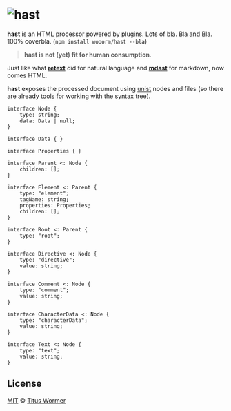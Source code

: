 # ![hast](https://cdn.rawgit.com/wooorm/hast/master/logo.svg)

**hast** is an HTML processor powered by plugins. Lots of bla. Bla and Bla.
100% coverbla. (`npm install wooorm/hast --bla`)

> **hast is not (yet) fit for human consumption**.

Just like what [**retext**](https://github.com/wooorm/retext) did for natural
language and [**mdast**](https://github.com/wooorm/mdast) for markdown, now
comes HTML.

**hast** exposes the processed document using [unist](https://github.com/wooorm/unist)
nodes and files (so there are already [tools](https://github.com/wooorm/unist#unist-node-utilties)
for working with the syntax tree).

```idl
interface Node {
    type: string;
    data: Data | null;
}

interface Data { }

interface Properties { }

interface Parent <: Node {
    children: [];
}

interface Element <: Parent {
    type: "element";
    tagName: string;
    properties: Properties;
    children: [];
}

interface Root <: Parent {
    type: "root";
}

interface Directive <: Node {
    type: "directive";
    value: string;
}

interface Comment <: Node {
    type: "comment";
    value: string;
}

interface CharacterData <: Node {
    type: "characterData";
    value: string;
}

interface Text <: Node {
    type: "text";
    value: string;
}
```

## License

[MIT](LICENSE) © [Titus Wormer](http://wooorm.com)
